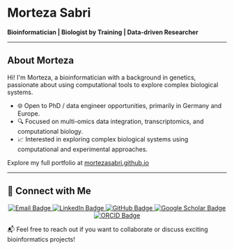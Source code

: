 
# Morteza Sabri

**Bioinformatician | Biologist by Training | Data-driven Researcher**

---

## About Morteza

Hi! I'm Morteza, a bioinformatician with a background in genetics, passionate about using computational tools to explore complex biological systems.

- 🌐 Open to PhD / data engineer opportunities, primarily in Germany and Europe.
- 🔍 Focused on multi-omics data integration, transcriptomics, and computational biology.
- 📈 Interested in exploring complex biological systems using computational and experimental approaches.

Explore my full portfolio at [mortezasabri.github.io](https://mortezasabri.github.io/)

---

## 🔗 Connect with Me

<p align="center">
  <a href="mailto:morteza_sabri@icloud.com">
    <img src="https://img.shields.io/badge/Email-Click%20to%20Write-blue?style=flat-square&logo=icloud&logoColor=white" alt="Email Badge" />
  </a>
  <a href="https://www.linkedin.com/in/mortezasabri/">
    <img src="https://img.shields.io/badge/LinkedIn-Profile-blue?logo=linkedin&style=flat-square" alt="LinkedIn Badge" />
  </a>
  <a href="https://github.com/mortezasabri">
    <img src="https://img.shields.io/badge/GitHub-Profile-black?logo=github&style=flat-square" alt="GitHub Badge" />
  </a>
  <a href="https://scholar.google.at/citations?user=KuzkDTcAAAAJ">
    <img src="https://img.shields.io/badge/Google_Scholar-Publications-brightgreen?logo=google-scholar&style=flat-square" alt="Google Scholar Badge" />
  </a>
  <a href="https://orcid.org/0000-0001-6662-5984">
    <img src="https://img.shields.io/badge/ORCID-0000--0001--6662--5984-a6ce39?logo=orcid&style=flat-square" alt="ORCID Badge" />
  </a>
</p>

📬 Feel free to reach out if you want to collaborate or discuss exciting bioinformatics projects!

